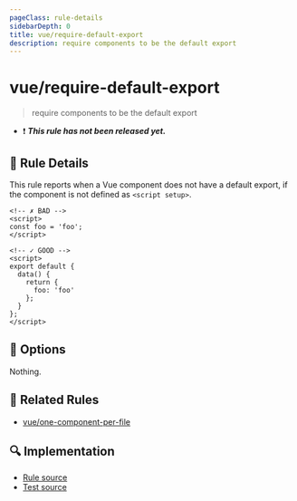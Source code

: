 ```yaml
---
pageClass: rule-details
sidebarDepth: 0
title: vue/require-default-export
description: require components to be the default export
---
```


# vue/require-default-export

> require components to be the default export

- :exclamation: <badge text="This rule has not been released yet." vertical="middle" type="error"> _**This rule has not been released yet.**_ </badge>

## :book: Rule Details

This rule reports when a Vue component does not have a default export, if the component is not defined as `<script setup>`.

<eslint-code-block :rules="{'vue/require-default-export': ['error']}">

```vue
<!-- ✗ BAD -->
<script>
const foo = 'foo';
</script>
```

</eslint-code-block>

<eslint-code-block :rules="{'vue/require-default-export': ['error']}">

```vue
<!-- ✓ GOOD -->
<script>
export default {
  data() {
    return {
      foo: 'foo'
    };
  }
};
</script>
```

</eslint-code-block>

## :wrench: Options

Nothing.

## :couple: Related Rules

- [vue/one-component-per-file](./one-component-per-file.md)

## :mag: Implementation

- [Rule source](https://github.com/vuejs/eslint-plugin-vue/blob/master/lib/rules/require-default-export.js)
- [Test source](https://github.com/vuejs/eslint-plugin-vue/blob/master/tests/lib/rules/require-default-export.js)
